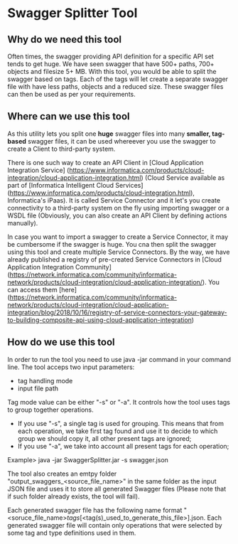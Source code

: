 # Swagger Splitter Tool

## Why do we need this tool

Often times, the swagger providing API definition for a specific API set tends to get huge. We have seen swagger that have 500+ paths, 700+ objects and filesize 5+ MB. With this tool, you would be able to split the swagger based on tags. Each of the tags will let create a separate swagger file with have less paths, objects and a reduced size. These swagger files can then be used as per your requirements.

## Where can we use this tool

As this utility lets you split one **huge** swagger files into many **smaller, tag-based** swagger files, it can be used whereever you use the swagger to create a Client to third-party system.

There is one such way to create an API Client in [Cloud Application Integration Service] (https://www.informatica.com/products/cloud-integration/cloud-application-integration.html) (Cloud Service available as part of [Informatica Intelligent Cloud Services] (https://www.informatica.com/products/cloud-integration.html), Informatica's iPaas). It is called Service Connector and it let's you create connectivity to a third-party system on the fly using importing swagger or a WSDL file (Obviously, you can also create an API Client by defining actions manually).

In case you want to import a swagger to create a Service Connector, it may be cumbersome if the swagger is huge. You cna then split the swagger using this tool and create multiple Service Connectors. By the way, we have already published a registry of pre-created Service Connectors in [Cloud Application Integration Community] (https://network.informatica.com/community/informatica-network/products/cloud-integration/cloud-application-integration/). You can access them [here] (https://network.informatica.com/community/informatica-network/products/cloud-integration/cloud-application-integration/blog/2018/10/16/registry-of-service-connectors-your-gateway-to-building-composite-api-using-cloud-application-integration)

## How do we use this tool

In order to run the tool you need to use java -jar command in your command line. The tool acceps two input parameters:
- tag handling mode
- input file path
	
Tag mode value can be either "-s" or "-a". It controls how the tool uses tags to group together operations.
- If you use "-s", a single tag is used for grouping. This means that from each operation, we take first tag found and use it to decide to which group we should copy it, all other present tags are ignored;
- If you use "-a", we take into account all present tags for each operation;
	
Example> java -jar SwaggerSplitter.jar -s swagger.json

The tool also creates an emtpy folder "output_swaggers_<source_file_name>" in the same folder as the input JSON file and uses it to store all generated Swagger files (Please note that if such folder already exists, the tool will fail).

Each generated swagger file has the following name format "<soruce_file_name>_tags_\[<tag(s)_used_to_generate_this_file>\].json.
Each generated swagger file will contain only operations that were selected by some tag and type definitions used in them.



